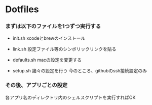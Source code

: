 # Dotfiles
### まずは以下のファイルを1つずつ実行する
- init.sh
xcodeとbrewのインストール

- link.sh
設定ファイル等のシンボリックリンクを貼る

- defaults.sh
macの設定を変更する

- setup.sh
諸々の設定を行う
今のところ、githubのssh接続設定のみ

### その後、アプリごとの設定
各アプリ名のディレクトリ内のシェルスクリプトを実行すればOK
